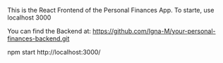 This is the React Frontend of the Personal Finances App.
To starte, use localhost 3000

You can find the Backend at:
https://github.com/Igna-M/your-personal-finances-backend.git

npm start
http://localhost:3000/
